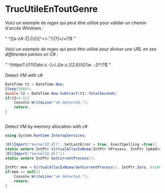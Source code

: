 # TrucUtileEnToutGenre

Voici un exemple de regex qui peut être utilisé pour valider un chemin d'accès Windows : <br>
<br>
" ^([a-zA-Z]\:|\\)(\\[^<>:"/\\|?*]+)+\\?$ "<br>
<br>
Voici un exemple de regex qui peut être utilisé pour diviser une URL en ses différentes parties en C# :<br>
<br>
" ^(https?:\/\/)?([\da-z\.-]+)\.([a-z\.]{2,6})([\/\w \.-]*)*\/?$ "<br>
<br>
Detect VM with c# <br>
```csharp
DateTime t1 = DateTime.Now;
Sleep(5000);
double t2 = DateTime.Now.Subtract(t1).TotalSeconds;
if(t2<4.5){
    Console.WriteLine("vm detected.");
    return;
}
```
<br>
Detect VM by memory allocation with c# <br>

```csharp
using System.Runtime.InteropServices;

[DllImport("kernel32.dll", SetLastError = true, ExactSpelling =true)]
static extern IntPtr VirtualAllocExNuma(IntPtr hProcess, IntPtr lpAddress, uint dwSize, UInt32 flAllocationType, UInt32 flProtect, UInt32 nndPreferred);
[DllImport("kernel32.dll")]
static extern IntPtr GetCurrentProcess();
        
IntPtr mem = VirtualAllocExNuma(GetCurrentProcess(), IntPtr.Zero, 0x1000, 0x3000, 0x4, 0);
if(mem == null){
    Console.WriteLine("vm detected.");
    return;
}
```
